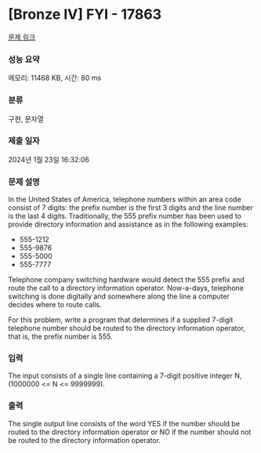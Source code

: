 # [Bronze IV] FYI - 17863 

[문제 링크](https://www.acmicpc.net/problem/17863) 

### 성능 요약

메모리: 11468 KB, 시간: 80 ms

### 분류

구현, 문자열

### 제출 일자

2024년 1월 23일 16:32:06

### 문제 설명

<p>In the United States of America, telephone numbers within an area code consist of 7 digits: the prefix number is the first 3 digits and the line number is the last 4 digits. Traditionally, the 555 prefix number has been used to provide directory information and assistance as in the following examples:</p>

<ul>
	<li>555-1212</li>
	<li>555-9876</li>
	<li>555-5000</li>
	<li>555-7777</li>
</ul>

<p>Telephone company switching hardware would detect the 555 prefix and route the call to a directory information operator. Now-a-days, telephone switching is done digitally and somewhere along the line a computer decides where to route calls.</p>

<p>For this problem, write a program that determines if a supplied 7-digit telephone number should be routed to the directory information operator, that is, the prefix number is 555.</p>

### 입력 

 <p>The input consists of a single line containing a 7-digit positive integer N, (1000000 <= N <= 9999999).</p>

### 출력 

 <p>The single output line consists of the word YES if the number should be routed to the directory information operator or NO if the number should not be routed to the directory information operator.</p>

